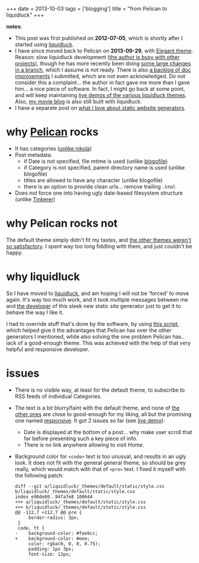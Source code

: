 +++
date = 2013-10-03
tags = ['blogging']
title = "from Pelican to liquidluck"
+++

**notes**:

-   This post was first published on **2012-07-05**, which is shortly
    after I started using [liquidluck].
-   I have since moved back to Pelican on **2013-09-29**, with [Elegant
    theme]. Reason: slow liquidluck development ([the author is busy
    with other projects]), though he has more recently been doing [some
    large changes in a branch], which I assume is not ready. There is
    also [a backlog of doc improvements] I submitted, which are not even
    acknowledged. Do not consider this a complaint\... the author in
    fact gave me more than I gave him\... a nice piece of software. In
    fact, I might go back at some point, and will keep maintaining [live
    demos of the various liquidluck themes]. Also, [my movie blog] is
    also still built with liquidluck.
-   I have a separate post on [what I love about static website
    generators].

why [Pelican] rocks
===================

-   It has categories ([unlike nikola])
-   Post metadata:
    -   if Date is not specified, file mtime is used (unlike
        [blogofile])
    -   if Category is not specified, parent directory name is used
        (unlike blogofile)
    -   titles are allowed to have any character (unlike blogofile)
    -   there is an option to provide clean urls\... remove trailing
        `.html`
-   Does not force one into having ugly date-based filesystem structure
    (unlike [Tinkerer])

why Pelican rocks not
=====================

The default theme simply didn\'t fit my tastes, and [the other themes
weren\'t so satisfactory]. I spent way too long fiddling with them, and
just couldn\'t be happy.

why liquidluck
==============

So I have moved to [liquidluck], and am hoping I will not be \'forced\'
to move again. It\'s way too much work, and it took multiple messages
between me and [the developer] of this sleek new static site generator
just to get it to behave the way I like it.

I had to override stuff that\'s done by the software, by using [this
script], which helped give it the advantages that Pelican has over the
other generators I mentioned, while also solving the one problem Pelican
has.. lack of a good-enough theme. This was achieved with the help of
that very helpful and responsive developer.

issues
======

-   There is no visible way, at least for the default theme, to
    subscribe to RSS feeds of individual Categories.
-   The text is a bit blurry/faint with the default theme, and none of
    [the other ones][live demos of the various liquidluck themes] are
    close to good-enough for my liking, all but the promising one named
    [responsive]. It got 2 issues so far (see [live demo]):
    -   Date is displayed at the bottom of a post\... why make user
        scroll that far before presenting such a key piece of info.
    -   There is no link anywhere allowing to visit Home.
-   Background color for `<code>` text is too unusual, and results in an
    ugly look. It does not fit with the general general theme, so should
    be grey really, which would match with that of `<pre>` text. I fixed
    it myself with the following patch:

        diff --git a/liquidluck/_themes/default/static/style.css b/liquidluck/_themes/default/static/style.css
        index e90de80..94fa7e8 100644
        +++ a/liquidluck/_themes/default/static/style.css
        +++ b/liquidluck/_themes/default/static/style.css
        @@ -112,7 +112,7 @@ pre {
             border-radius: 3px;
         }
         code, tt {
        -    background-color: #fee9cc;
        +    background-color: #eee;
             color: rgba(0, 0, 0, 0.75);
             padding: 1px 3px;
             font-size: 12px;

  [liquidluck]: http://liquidluck.readthedocs.org
  [Elegant theme]: http://oncrashreboot.com/pelican-elegant
  [the author is busy with other projects]: https://github.com/lepture/liquidluck/issues/101
  [some large changes in a branch]: https://github.com/lepture/liquidluck/issues/104#issuecomment-22825084
  [a backlog of doc improvements]: https://github.com/lepture/liquidluck/issues/created_by/tshepang?sort=updated&state=open
  [live demos of the various liquidluck themes]: http://tshepang.net/looking-at-liquidluck-themes
  [my movie blog]: http://movies.tshepang.net
  [what I love about static website generators]: http://tshepang.net/what-me-loves-about-static-website-generation
  [Pelican]: http://pelican.readthedocs.org
  [unlike nikola]: https://github.com/getnikola/nikola/issues/163
  [blogofile]: http://blogofile.com
  [Tinkerer]: http://tinkerer.me
  [the other themes weren\'t so satisfactory]: http://tshepang.net/favorite-pelican-themes
  [the developer]: http://lepture.com
  [this script]: https://bitbucket.org/tshepang/blog/src/1602cdf8/custom.py
  [responsive]: https://github.com/bingdian/liquidluck-theme-responsive
  [live demo]: http://demo-responsive.tshepang.net
